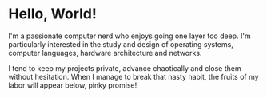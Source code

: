 Hello, World!
=============

I'm a passionate computer nerd who enjoys going one layer too deep. I'm
particularly interested in the study and design of operating systems, computer
languages, hardware architecture and networks.

I tend to keep my projects private, advance chaotically and close them without
hesitation. When I manage to break that nasty habit, the fruits of my labor
will appear below, pinky promise!
